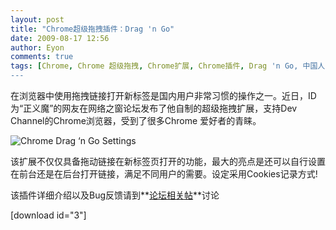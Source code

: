 ```yaml
---
layout: post
title: "Chrome超级拖拽插件：Drag 'n Go"
date: 2009-08-17 12:56
author: Eyon
comments: true
tags: [Chrome, Chrome 超级拖拽, Chrome扩展, Chrome插件, Drag 'n Go, 中国人]
---
```

在浏览器中使用拖拽链接打开新标签是国内用户非常习惯的操作之一。近日，ID为“正义魔”的网友在网络之窗论坛发布了他自制的超级拖拽扩展，支持Dev Channel的Chrome浏览器，受到了很多Chrome 爱好者的青睐。

![Chrome Drag ‘n Go Settings](http://img.chromi.org/2009/08/TM截图未命名.png "Chrome Drag ‘n Go Settings")

该扩展不仅仅具备拖动链接在新标签页打开的功能，最大的亮点是还可以自行设置在前台还是在后台打开链接，满足不同用户的需要。设定采用Cookies记录方式!

该插件详细介绍以及Bug反馈请到**[论坛相关帖](http://bbs.chromi.org/thread-6987-1-1.html#lastpost)**讨论

[download id="3"] 
